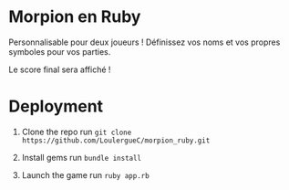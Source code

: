 # Morpion en Ruby

Personnalisable pour deux joueurs !
Définissez vos noms et vos propres symboles pour vos parties.

Le score final sera affiché !

# Deployment

1. Clone the repo
   run `git clone https://github.com/LoulergueC/morpion_ruby.git`

2. Install gems
   run `bundle install`

3. Launch the game
   run `ruby app.rb`
